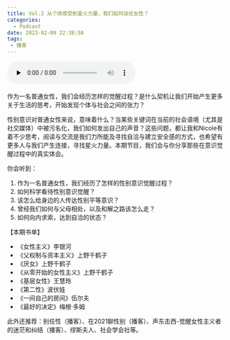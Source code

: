 ```yaml
---
title: Vol.2 从个体感受到星火力量，我们如何谈论女性？
categories:
  - Podcast
date: 2023-02-09 22:38:58
tags:
 - 播客
---
```


​<audio id="audio" controls="" preload="none" display="block">
      <source id="mp3" src="https://media.xyzcdn.net/loexlAuFzWALdnQZqhJEWk5Sm06I.m4a">
</audio>

作为一名普通女性，我们会经历怎样的觉醒过程？是什么契机让我们开始产生更多关于生活的思考，开始发现个体与社会之间的张力？

性别意识对普通女性来说，意味着什么？当某些关键词在当前的社会语境（尤其是社交媒体）中被污名化，我们如何发出自己的声音？这些问题，都让我和Nicole有着不少思考，阅读与交流是我们力所能及寻找自洽与建立安全感的方式，也希望有更多人与我们产生连接，寻找星火力量。本期节目，我们会与你分享那些在意识觉醒过程中的真实体会。

你会听到：

1. 作为一名普通女性，我们经历了怎样的性别意识觉醒过程？
2. 如何科学看待性别意识觉醒？
3. 该怎么给身边的人传达性别平等意识？
4. 曾经我们如何与父母相处，以及和解之路该怎么走？
5. 如何向内求索，达到自洽的状态？

【本期书单】

- 《女性主义》李银河
- 《父权制与资本主义》上野千鹤子
- 《厌女》上野千鹤子
- 《从零开始的女性主义》上野千鹤子
- 《基层女性》王慧玲
- 《第二性》波伏娃
- 《一间自己的房间》伍尔夫
- 《最好的决定》梅根·多姆

此外还推荐：别任性（播客）、在2021聊性别（播客）、声东击西-觉醒女性主义者的迷茫和纠结（播客）、缪斯夫人、社会学会社等。